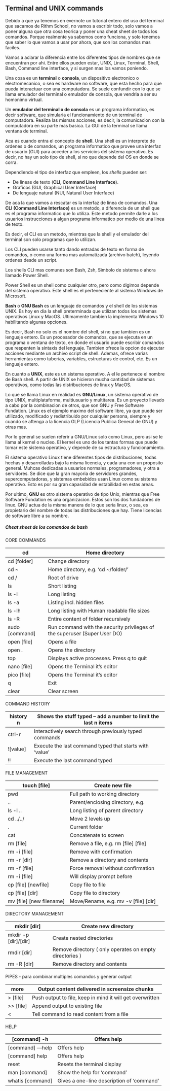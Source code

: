 ## Terminal and UNIX commands

Debido a que ya tenemos en evernote un tutorial entero del uso del terminal que sacamos de Rithm School, no vamos a escribir todo, solo vamos a poner alguna que otra cosa teorica y poner una cheat sheet de todos los comandos. Porque realmente ya sabemos como funciona, y solo tenemos que saber lo que vamos a usar por ahora, que son los comandos mas faciles.

Vamos a aclarar la diferencia entre los diferentes tipos de nombres que se encuentran por ahi. Entre ellos pueden estar, UNIX, Linux, Terminal, Shell, Bash, Command line interface, y si surgen mas los vamos poniendo.

Una cosa es un **terminal** o **consola**, un dispositivo electronico o electromecanico, o sea es hardware no software, que esta hecho para que pueda interactuar con una computadora. Se suele confundir con lo que se llama emulador del terminal o emulador de consola, que vendria a ser su homonimo virtual.

Un **emulador del terminal o de consola** es un programa informatico, es decir software, que simularia el funcionamiento de un terminal de computadora. Realiza las mismas acciones, es decir, la comunicacion con la computadora en su parte mas basica. La GUI de la terminal se llama ventana de terminal.

Aca es cuando entra el concepto de **shell**. Una shell es un interprete de ordenes o de comandos, un programa informatico que provee una interfaz de usuario (GUI) para acceder a los servicios del sistema operativo. Es decir, no hay un solo tipo de shell, si no que depende del OS en donde se corra.

Dependiendo el tipo de interfaz que empleen, los *shells* pueden ser:

- De lineas de texto (**CLI, Command Line Interface**).
- Graficos (GUI, Graphical User Interface)
- De lenguaje natural (NUI, Natural User Interface)

De aca la que vamos a rescatar es la interfaz de linea de comandos. Una **CLI (Command Line Interface)** es un metodo, a diferencia de un shell que es el programa informatico que lo utiliza. Este metodo permite darle a los usuarios instrucciones a algun programa informatico por medio de una linea de texto.

Es decir, el CLI es un metodo, mientras que la shell y el emulador del terminal son solo programas que lo utilizan.

Los CLI pueden usarse tanto dando entradas de texto en forma de comandos, o como una forma mas automatizada (archivo batch), leyendo ordenes desde un script.

Los shells CLI mas comunes son Bash, Zsh, Simbolo de sistema o ahora llamado Power Shell. 

Power Shell es un shell como cualquier otro, pero como digimos depende del sistema operativo. Este shell es el perteneciente al sistema Windows de Microsoft.

**Bash** o **GNU Bash** es un lenguaje de comandos y el shell de los sistemas UNIX. Es hoy en dia la shell preterminada que utilizan todos los sistemas operativos Linux y MacOS. Ultimamente tambien la implementa Windows 10 habilitando algunas opciones.

Es decir, Bash no solo es el nombre del shell, si no que tambien es un lenguaje entero. Es un procesador de comandos, que se ejecuta en un programa o ventana de texto, en donde el usuario puede escribir comandos que respenten la sintaxis del lenguaje. Tambien ofrece la opcion de ejecutar acciones mediante un archivo script de shell. Ademas, ofrece varias herramientas como tuberias, variables, estructuras de control, etc. Es un lenguaje entero.

 En cuanto a **UNIX**, este es un sistema operativo. A el le pertenece el nombre de Bash shell. A partir de UNIX se hicieron mucha cantidad de sistemas operativos, como todas las distribuciones de linux y MacOS. 

Lo que se llama Linux en realidad es **GNU/Linux**, un sistema operativo de tipo UNIX, multiplataforma, multiusuario y multitarea. Es un proyecto llevado a cabo por la combinacion de otros, que son GNU y Free Software Fundation. Linux es el ejemplo maximo del software libre, ya que puede ser utilizado, modificado y redistribuido por cualquier persona, siempre y cuando se aftenga a la licencia GLP (Licencia Publica General de GNU) y otras mas.

Por lo general se suelen referir a GNU/Linux solo como Linux, pero asi se le llama al kernel o nucleo. El kernel es uno de los tantas formas que puede tomar este sistema operativo, y depende de su estructura y funcionamiento. 

El sistema operativo Linux tiene diferentes tipos de distribuciones, todas hechas y desarrolladas bajo la misma licencia, y cada una con un proposito general. Muhcas dedicadas a usuarios normales, programadores, y otra a servidores. Se dice que la gran mayoria de servidores grandes, supercomputadoras, y sistemas embebidos usan Linux como su sistema operativo. Esto es por su gran capasidad de estabilidad en estas areas.

Por ultimo, **GNU** es otro sistema operativo de tipo Unix,  mientras que Free Software Fundation es una organizacion. Estos son los dos fundadores de linux. GNU actua de la misma manera de lo que seria linux, o sea, es propietario del nombre de todas las distribuciones que hay. Tiene licencias de software libre a su nombre.

##### Cheat sheet de los comandos de bash

CORE COMMANDS

| cd             | Home directory                                               |
| -------------- | ------------------------------------------------------------ |
| cd [folder]    | Change directory                                             |
| cd ~           | Home directory, e.g. ‘cd ~/folder/’                          |
| cd /           | Root of drive                                                |
| ls             | Short listing                                                |
| ls -l          | Long listing                                                 |
| ls -a          | Listing incl. hidden files                                   |
| ls -lh         | Long listing with Human readable file sizes                  |
| ls -R          | Entire content of folder recursively                         |
| sudo [command] | Run command with the security privileges of the superuser (Super User DO) |
| open [file]    | Opens a file                                                 |
| open .         | Opens the directory                                          |
| top            | Displays active processes. Press q to quit                   |
| nano [file]    | Opens the Terminal it’s editor                               |
| pico [file]    | Opens the Terminal it’s editor                               |
| q              | Exit                                                         |
| clear          | Clear screen                                                 |

COMMAND HISTORY

| history n | Shows the stuff typed – add a number to limit the last n items |
| --------- | ------------------------------------------------------------ |
| ctrl-r    | Interactively search through previously typed commands       |
| ![value]  | Execute the last command typed that starts with ‘value’      |
| !!        | Execute the last command typed                               |

FILE MANAGEMENT

| touch [file]             | Create new file                      |
| ------------------------ | ------------------------------------ |
| pwd                      | Full path to working directory       |
| ..                       | Parent/enclosing directory, e.g.     |
| ls -l ..                 | Long listing of parent directory     |
| cd ../../                | Move 2 levels up                     |
| .                        | Current folder                       |
| cat                      | Concatenate to screen                |
| rm [file]                | Remove a file, e.g. rm [file] [file] |
| rm -i [file]             | Remove with confirmation             |
| rm -r [dir]              | Remove a directory and contents      |
| rm -f [file]             | Force removal without confirmation   |
| rm -i [file]             | Will display prompt before           |
| cp [file] [newfile]      | Copy file to file                    |
| cp [file] [dir]          | Copy file to directory               |
| mv [file] [new filename] | Move/Rename, e.g. mv -v [file] [dir] |

DIRECTORY MANAGEMENT

| mkdir [dir]          | Create new directory                                    |
| -------------------- | ------------------------------------------------------- |
| mkdir -p [dir]/[dir] | Create nested directories                               |
| rmdir [dir]          | Remove directory ( only operates on empty directories ) |
| rm -R [dir]          | Remove directory and contents                           |

PIPES - para combinar multiples comandos y generar output

| more      | Output content delivered in screensize chunks             |
| --------- | --------------------------------------------------------- |
| > [file]  | Push output to file, keep in mind it will get overwritten |
| >> [file] | Append output to existing file                            |
| <         | Tell command to read content from a file                  |

HELP

| [command] -h     | Offers help                               |
| ---------------- | ----------------------------------------- |
| [command] —help  | Offers help                               |
| [command] help   | Offers help                               |
| reset            | Resets the terminal display               |
| man [command]    | Show the help for ‘command’               |
| whatis [command] | Gives a one-line description of ‘command’ |